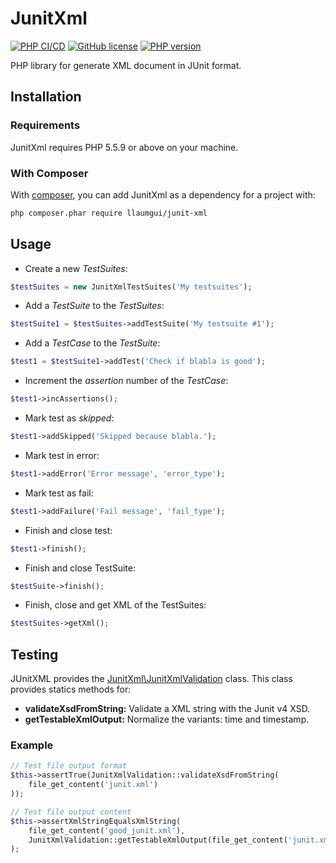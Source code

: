 # JunitXml

[![PHP CI/CD](https://github.com/llaumgui/JunitXml/workflows/PHP%20CI/CD/badge.svg?branch=main)](https://github.com/llaumgui/JunitXml/actions?query=workflow%3A"PHP+CI%2FCD") [![GitHub license](https://img.shields.io/github/license/llaumgui/JunitXml.svg)](https://github.com/llaumgui/JunitXml/blob/main/LICENSE) [![PHP version](https://badge.fury.io/ph/llaumgui%2Fjunit-xml.svg)](https://packagist.org/packages/llaumgui/junit-xml)

PHP library for generate XML document in JUnit format.

## Installation

### Requirements

JunitXml requires PHP 5.5.9 or above on your machine.

### With Composer

With [composer](https://getcomposer.org/doc/00-intro.md#installation-linux-unix-osx), you can add JunitXml as a dependency for a project with:

```bash
php composer.phar require llaumgui/junit-xml
```

## Usage

* Create a new *TestSuites*:

```php
$testSuites = new JunitXmlTestSuites('My testsuites');
```

* Add a *TestSuite* to the *TestSuites*:

```php
$testSuite1 = $testSuites->addTestSuite('My testsuite #1');
```

* Add a *TestCase* to the *TestSuite*:

```php
$test1 = $testSuite1->addTest('Check if blabla is good');
```

* Increment the *assertion* number of the *TestCase*:

```php
$test1->incAssertions();
```

* Mark test as *skipped*:

```php
$test1->addSkipped('Skipped because blabla.');
```

* Mark test in error:

```php
$test1->addError('Error message', 'error_type');
```

* Mark test as fail:

```php
$test1->addFailure('Fail message', 'fail_type');
```

* Finish and close test:

```php
$test1->finish();
```

* Finish and close TestSuite:

```php
$testSuite->finish();
```

* Finish, close and get XML of the TestSuites:

```php
$testSuites->getXml();
```

## Testing

JUnitXML provides the [JunitXml\JunitXmlValidation](http://llaumgui.github.io/JunitXml/apigen/class-Llaumgui.JunitXml.JunitXmlValidation.html) class. This class provides statics methods for:

* __validateXsdFromString:__ Validate a XML string with the Junit v4 XSD.
* __getTestableXmlOutput:__ Normalize the variants: time and timestamp.

### Example

```php
// Test file output format
$this->assertTrue(JunitXmlValidation::validateXsdFromString(
    file_get_content('junit.xml')
));

// Test file output content
$this->assertXmlStringEqualsXmlString(
    file_get_content('good_junit.xml'),
    JunitXmlValidation::getTestableXmlOutput(file_get_content('junit.xml')
);
```
